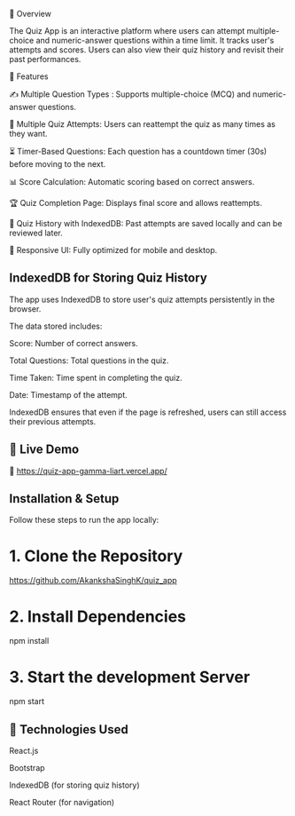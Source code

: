 📌 Overview

The Quiz App is an interactive platform where users can attempt multiple-choice and numeric-answer questions within a time limit. It tracks user's attempts and scores. Users can also view their quiz history and revisit their past performances.

📌 Features

✍️ Multiple Question Types : Supports multiple-choice (MCQ) and numeric-answer questions.

📝 Multiple Quiz Attempts: Users can reattempt the quiz as many times as they want.

⏳ Timer-Based Questions: Each question has a countdown timer (30s) before moving to the next.

📊 Score Calculation: Automatic scoring based on correct answers.

🏆 Quiz Completion Page: Displays final score and allows reattempts.

📜 Quiz History with IndexedDB: Past attempts are saved locally and can be reviewed later.

🚀 Responsive UI: Fully optimized for mobile and desktop.

## IndexedDB for Storing Quiz History

The app uses IndexedDB to store user's quiz attempts persistently in the browser.

The data stored includes:

Score: Number of correct answers.

Total Questions: Total questions in the quiz.

Time Taken: Time spent in completing the quiz.

Date: Timestamp of the attempt.

IndexedDB ensures that even if the page is refreshed, users can still access their previous attempts.

## 🚀 Live Demo

🔗 https://quiz-app-gamma-liart.vercel.app/

## Installation & Setup

Follow these steps to run the app locally:

# 1. Clone the Repository
https://github.com/AkankshaSinghK/quiz_app

# 2. Install Dependencies
npm install

# 3. Start the development Server
npm start

## 📌 Technologies Used

React.js 

Bootstrap 

IndexedDB (for storing quiz history) 

React Router (for navigation) 
